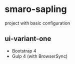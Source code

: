 # smaro-sapling
project with basic configuration

## ui-variant-one
* Bootstrap 4
* Gulp 4 (with BrowserSync)
